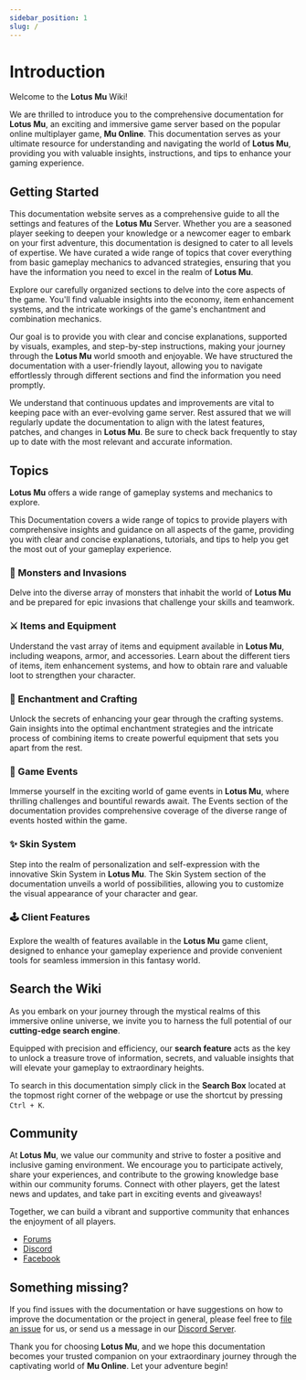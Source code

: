 ```yaml
---
sidebar_position: 1
slug: /
---
```


# Introduction

Welcome to the **Lotus Mu** Wiki!

We are thrilled to introduce you to the comprehensive documentation for **Lotus Mu**, an exciting and immersive game server based on the popular online multiplayer game, **Mu Online**. This documentation serves as your ultimate resource for understanding and navigating the world of **Lotus Mu**, providing you with valuable insights, instructions, and tips to enhance your gaming experience.

## Getting Started

This documentation website serves as a comprehensive guide to all the settings and features of the **Lotus Mu** Server. Whether you are a seasoned player seeking to deepen your knowledge or a newcomer eager to embark on your first adventure, this documentation is designed to cater to all levels of expertise. We have curated a wide range of topics that cover everything from basic gameplay mechanics to advanced strategies, ensuring that you have the information you need to excel in the realm of **Lotus Mu**.

Explore our carefully organized sections to delve into the core aspects of the game. You'll find valuable insights into the economy, item enhancement systems, and the intricate workings of the game's enchantment and combination mechanics.

Our goal is to provide you with clear and concise explanations, supported by visuals, examples, and step-by-step instructions, making your journey through the **Lotus Mu** world smooth and enjoyable. We have structured the documentation with a user-friendly layout, allowing you to navigate effortlessly through different sections and find the information you need promptly.

We understand that continuous updates and improvements are vital to keeping pace with an ever-evolving game server. Rest assured that we will regularly update the documentation to align with the latest features, patches, and changes in **Lotus Mu**. Be sure to check back frequently to stay up to date with the most relevant and accurate information.

## Topics

**Lotus Mu** offers a wide range of gameplay systems and mechanics to explore.

This Documentation covers a wide range of topics to provide players with comprehensive insights and guidance on all aspects of the game, providing you with clear and concise explanations, tutorials, and tips to help you get the most out of your gameplay experience.

### 🐉 Monsters and Invasions

Delve into the diverse array of monsters that inhabit the world of **Lotus Mu** and be prepared for epic invasions that challenge your skills and teamwork.

### ⚔️ Items and Equipment

Understand the vast array of items and equipment available in **Lotus Mu**, including weapons, armor, and accessories. Learn about the different tiers of items, item enhancement systems, and how to obtain rare and valuable loot to strengthen your character.

### 💫 Enchantment and Crafting

Unlock the secrets of enhancing your gear through the crafting systems. Gain insights into the optimal enchantment strategies and the intricate process of combining items to create powerful equipment that sets you apart from the rest.

### 🏹 Game Events

Immerse yourself in the exciting world of game events in **Lotus Mu**, where thrilling challenges and bountiful rewards await. The Events section of the documentation provides comprehensive coverage of the diverse range of events hosted within the game.

### ✨ Skin System

Step into the realm of personalization and self-expression with the innovative Skin System in **Lotus Mu**. The Skin System section of the documentation unveils a world of possibilities, allowing you to customize the visual appearance of your character and gear.

### 🕹️ Client Features

Explore the wealth of features available in the **Lotus Mu** game client, designed to enhance your gameplay experience and provide convenient tools for seamless immersion in this fantasy world.

## Search the Wiki

As you embark on your journey through the mystical realms of this immersive online universe, we invite you to harness the full potential of our **cutting-edge search engine**.

Equipped with precision and efficiency, our **search feature** acts as the key to unlock a treasure trove of information, secrets, and valuable insights that will elevate your gameplay to extraordinary heights.

To search in this documentation simply click in the **Search Box** located at the topmost right corner of the webpage or use the shortcut by pressing `Ctrl + K`.

## Community

At **Lotus Mu**, we value our community and strive to foster a positive and inclusive gaming environment. We encourage you to participate actively, share your experiences, and contribute to the growing knowledge base within our community forums. Connect with other players, get the latest news and updates, and take part in exciting events and giveaways!

Together, we can build a vibrant and supportive community that enhances the enjoyment of all players.

- [Forums](https://forum.lotusmu.org)
- [Discord](https://discord.com/HQGpHQ69uc)
- [Facebook](#)

## Something missing?

If you find issues with the documentation or have suggestions on how to improve the documentation or the project in general, please feel free to [file an issue](https://lotusmu.org/support) for us, or send us a message in our [Discord Server](https://discord.com/HQGpHQ69uc).

Thank you for choosing **Lotus Mu**, and we hope this documentation becomes your trusted companion on your extraordinary journey through the captivating world of **Mu Online**. Let your adventure begin!
